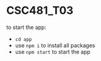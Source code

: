 # CSC481_T03

to start the app:
* `cd app`
* use `npm i` to install all packages
* use `npm start` to start the app